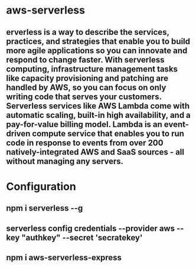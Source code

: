 # aws-serverless
## erverless is a way to describe the services, practices, and strategies that enable you to build more agile applications so you can innovate and respond to change faster. With serverless computing, infrastructure management tasks like capacity provisioning and patching are handled by AWS, so you can focus on only writing code that serves your customers. Serverless services like AWS Lambda come with automatic scaling, built-in high availability, and a pay-for-value billing model. Lambda is an event-driven compute service that enables you to run code in response to events from over 200 natively-integrated AWS and SaaS sources - all without managing any servers. 
# Configuration
## npm i serverless --g
## serverless config credentials --provider aws --key "authkey" --secret 'secratekey'
## npm i aws-serverless-express
